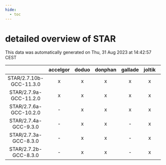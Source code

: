 ```yaml
---
hide:
  - toc
---
```


detailed overview of STAR
=========================


This data was automatically generated on Thu, 31 Aug 2023 at 14:42:57 CEST  

| |accelgor|doduo|donphan|gallade|joltik|skitty|swalot|victini|
| :---: | :---: | :---: | :---: | :---: | :---: | :---: | :---: | :---: |
|STAR/2.7.10b-GCC-11.3.0|x|x|x|x|x|x|x|x|
|STAR/2.7.9a-GCC-11.2.0|x|x|x|x|x|x|x|x|
|STAR/2.7.6a-GCC-10.2.0|-|x|x|x|x|x|x|x|
|STAR/2.7.4a-GCC-9.3.0|-|x|x|-|x|-|x|-|
|STAR/2.7.3a-GCC-8.3.0|-|x|x|-|x|-|-|-|
|STAR/2.7.2b-GCC-8.3.0|-|x|x|-|x|x|-|x|
